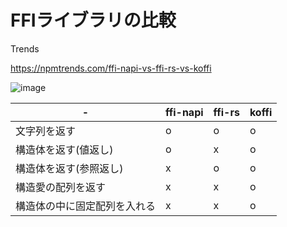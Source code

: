 # FFIライブラリの比較

Trends

https://npmtrends.com/ffi-napi-vs-ffi-rs-vs-koffi

![image](https://github.com/user-attachments/assets/4f1c3f41-f8e8-4148-bd00-738edb238b59)

-|ffi-napi|ffi-rs|koffi
---|---|---|---
文字列を返す|o|o|o
構造体を返す(値返し)|o|x|o
構造体を返す(参照返し)|x|o|o
構造愛の配列を返す|x|x|o
構造体の中に固定配列を入れる|x|x|o
